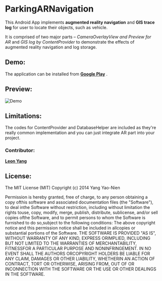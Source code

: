 # ParkingARNavigation

This Android App implements **augmented reality navigation** and **GIS trace log** for user to locate their objects, such as vehicle. 

It is comprised of two major parts – *CameraOverlayView and Preview for AR* and *GIS log by ContentProvider* to demonstrate the effects of augmented reality navigation and log storage.

## Demo:
The application can be installed from [**Google Play**](https://play.google.com/store/apps/details?id=com.yangsoft.parknav) .

## Preview:

![Demo](https://lh3.ggpht.com/r1d5c454iRfS6OnoEXVFHPvC7Dti75m7Q_0n42NtrSOvJ6dNzqsc7wH31zKXJSU8ow=h900-rw)


## Limitations:

The codes for ContentProvider and DatabaseHelper are included as they're really common implementation and you can just integrate AR part into your project.   


### Contributor:

[**Leon Yang**](https://github.com/leonyang0124)


## License:
The MIT License (MIT) Copyright (c) 2014 Yang Yao-Nien 

Permission is hereby granted, free of charge, to any person obtaining a copy ofthis software and associated documentation files (the "Software"), to deal inthe Software without restriction, including without limitation the rights touse, copy, modify, merge, publish, distribute, sublicense, and/or sell copies ofthe Software, and to permit persons to whom the Software is furnished to do so,subject to the following conditions: The above copyright notice and this permission notice shall be included in allcopies or substantial portions of the Software. THE SOFTWARE IS PROVIDED "AS IS", WITHOUT WARRANTY OF ANY KIND, EXPRESS ORIMPLIED, INCLUDING BUT NOT LIMITED TO THE WARRANTIES OF MERCHANTABILITY, FITNESSFOR A PARTICULAR PURPOSE AND NONINFRINGEMENT. IN NO EVENT SHALL THE AUTHORS ORCOPYRIGHT HOLDERS BE LIABLE FOR ANY CLAIM, DAMAGES OR OTHER LIABILITY, WHETHERIN AN ACTION OF CONTRACT, TORT OR OTHERWISE, ARISING FROM, OUT OF OR INCONNECTION WITH THE SOFTWARE OR THE USE OR OTHER DEALINGS IN THE SOFTWARE.



